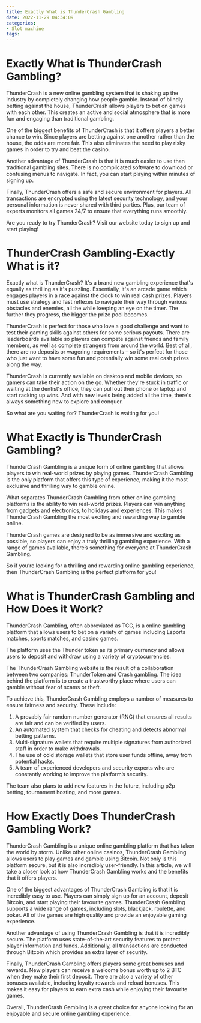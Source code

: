 ```yaml
---
title: Exactly What is ThunderCrash Gambling 
date: 2022-11-29 04:34:09
categories:
- Slot machine
tags:
---
```



#  Exactly What is ThunderCrash Gambling? 

ThunderCrash is a new online gambling system that is shaking up the industry by completely changing how people gamble. Instead of blindly betting against the house, ThunderCrash allows players to bet on games with each other. This creates an active and social atmosphere that is more fun and engaging than traditional gambling.

One of the biggest benefits of ThunderCrash is that it offers players a better chance to win. Since players are betting against one another rather than the house, the odds are more fair. This also eliminates the need to play risky games in order to try and beat the casino.

Another advantage of ThunderCrash is that it is much easier to use than traditional gambling sites. There is no complicated software to download or confusing menus to navigate. In fact, you can start playing within minutes of signing up.

Finally, ThunderCrash offers a safe and secure environment for players. All transactions are encrypted using the latest security technology, and your personal information is never shared with third parties. Plus, our team of experts monitors all games 24/7 to ensure that everything runs smoothly.

Are you ready to try ThunderCrash? Visit our website today to sign up and start playing!

#  ThunderCrash Gambling-Exactly What is it? 

Exactly what is ThunderCrash? It's a brand new gambling experience that's equally as thrilling as it's puzzling. Essentially, it's an arcade game which engages players in a race against the clock to win real cash prizes. Players must use strategy and fast reflexes to navigate their way through various obstacles and enemies, all the while keeping an eye on the timer. The further they progress, the bigger the prize pool becomes.

ThunderCrash is perfect for those who love a good challenge and want to test their gaming skills against others for some serious payouts. There are leaderboards available so players can compete against friends and family members, as well as complete strangers from around the world. Best of all, there are no deposits or wagering requirements – so it's perfect for those who just want to have some fun and potentially win some real cash prizes along the way.

ThunderCrash is currently available on desktop and mobile devices, so gamers can take their action on the go. Whether they're stuck in traffic or waiting at the dentist's office, they can pull out their phone or laptop and start racking up wins. And with new levels being added all the time, there's always something new to explore and conquer.

So what are you waiting for? ThunderCrash is waiting for you!

#  What Exactly is ThunderCrash Gambling? 

ThunderCrash Gambling is a unique form of online gambling that allows players to win real-world prizes by playing games. ThunderCrash Gambling is the only platform that offers this type of experience, making it the most exclusive and thrilling way to gamble online.

What separates ThunderCrash Gambling from other online gambling platforms is the ability to win real-world prizes. Players can win anything from gadgets and electronics, to holidays and experiences. This makes ThunderCrash Gambling the most exciting and rewarding way to gamble online.

ThunderCrash games are designed to be as immersive and exciting as possible, so players can enjoy a truly thrilling gambling experience. With a range of games available, there’s something for everyone at ThunderCrash Gambling.

So if you’re looking for a thrilling and rewarding online gambling experience, then ThunderCrash Gambling is the perfect platform for you!

#  What is ThunderCrash Gambling and How Does it Work? 

ThunderCrash Gambling, often abbreviated as TCG, is a online gambling platform that allows users to bet on a variety of games including Esports matches, sports matches, and casino games.

The platform uses the Thunder token as its primary currency and allows users to deposit and withdraw using a variety of cryptocurrencies.

The ThunderCrash Gambling website is the result of a collaboration between two companies: ThunderToken and Crash gambling. The idea behind the platform is to create a trustworthy place where users can gamble without fear of scams or theft. 

To achieve this, ThunderCrash Gambling employs a number of measures to ensure fairness and security. These include: 


1) A provably fair random number generator (RNG) that ensures all results are fair and can be verified by users. 
2) An automated system that checks for cheating and detects abnormal betting patterns. 
3) Multi-signature wallets that require multiple signatures from authorized staff in order to make withdrawals. 
4) The use of cold storage wallets that store user funds offline, away from potential hacks. 
5) A team of experienced developers and security experts who are constantly working to improve the platform’s security. 

The team also plans to add new features in the future, including p2p betting, tournament hosting, and more games.

#  How Exactly Does ThunderCrash Gambling Work?

ThunderCrash Gambling is a unique online gambling platform that has taken the world by storm. Unlike other online casinos, ThunderCrash Gambling allows users to play games and gamble using Bitcoin. Not only is this platform secure, but it is also incredibly user-friendly. In this article, we will take a closer look at how ThunderCrash Gambling works and the benefits that it offers players.

One of the biggest advantages of ThunderCrash Gambling is that it is incredibly easy to use. Players can simply sign up for an account, deposit Bitcoin, and start playing their favourite games. ThunderCrash Gambling supports a wide range of games, including slots, blackjack, roulette, and poker. All of the games are high quality and provide an enjoyable gaming experience.

Another advantage of using ThunderCrash Gambling is that it is incredibly secure. The platform uses state-of-the-art security features to protect player information and funds. Additionally, all transactions are conducted through Bitcoin which provides an extra layer of security.

Finally, ThunderCrash Gambling offers players some great bonuses and rewards. New players can receive a welcome bonus worth up to 2 BTC when they make their first deposit. There are also a variety of other bonuses available, including loyalty rewards and reload bonuses. This makes it easy for players to earn extra cash while enjoying their favourite games.

Overall, ThunderCrash Gambling is a great choice for anyone looking for an enjoyable and secure online gambling experience.